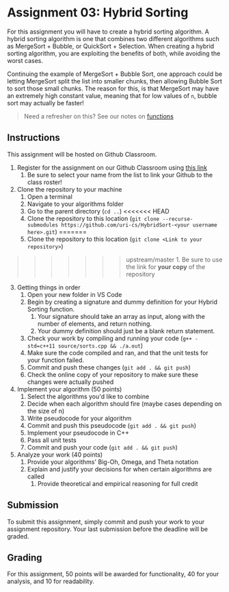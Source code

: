# Assignment 03: Hybrid Sorting

For this assignment you will have to create a hybrid sorting algorithm.
A hybrid sorting algorithm is one that combines two different algorithms such as MergeSort + Bubble, or QuickSort + Selection.
When creating a hybrid sorting algorithm, you are exploiting the benefits of both, while avoiding the worst cases.

Continuing the example of MergeSort + Bubble Sort, one approach could be letting MergeSort split the list into smaller chunks, then allowing Bubble Sort to sort those small chunks.
The reason for this, is that MergeSort may have an extremely high constant value, meaning that for low values of `n`, bubble sort may actually be faster!

> Need a refresher on this? See our notes on [functions](docs/notes/functions.html)

## Instructions

This assignment will be hosted on Github Classroom.

1. Register for the assignment on our Github Classroom using [this link](https://classroom.github.com/a/ztjoUAr2)
   1. Be sure to select your name from the list to link your Github to the class roster!
2. Clone the repository to your machine
   1. Open a terminal
   2. Navigate to your algorithms folder
   3. Go to the parent directory (`cd ..`)
<<<<<<< HEAD
   4. Clone the repository to this location (`git clone --recurse-submodules https://github.com/uri-cs/HybridSort-<your username here>.git`)
=======
   4. Clone the repository to this location (`git clone <Link to your repository>`)
>>>>>>> upstream/master
      1. Be sure to use the link for **your copy** of the repository
3. Getting things in order
   1. Open your new folder in VS Code
   2. Begin by creating a signature and dummy definition for your Hybrid Sorting function.
      1. Your signature should take an array as input, along with the number of elements, and return nothing.
      2. Your dummy definition should just be a blank return statement.
   3. Check your work by compiling and running your code (`g++ -std=c++11 source/sorts.cpp && ./a.out`)
   4. Make sure the code compiled and ran, and that the unit tests for your function failed.
   5. Commit and push these changes (`git add . && git push`)
   6. Check the online copy of your repository to make sure these changes were actually pushed
4. Implement your algorithm (50 points)
   1. Select the algorithms you'd like to combine
   2. Decide when each algorithm should fire (maybe cases depending on the size of n)
   3. Write pseudocode for your algorithm
   4. Commit and push this pseudocode (`git add . && git push`)
   5. Implement your pseudocode in C++
   6. Pass all unit tests
   7. Commit and push your code (`git add . && git push`)
5. Analyze your work (40 points)
   1. Provide your algorithms' Big-Oh, Omega, and Theta notation
   2. Explain and justify your decisions for when certain algorithms are called
      1. Provide theoretical and empirical reasoning for full credit

## Submission

To submit this assignment, simply commit and push your work to your assignment repository.
Your last submission before the deadline will be graded.

## Grading

For this assignment, 50 points will be awarded for functionality, 40 for your analysis, and 10 for readability.
